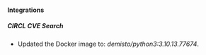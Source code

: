 #### Integrations
##### CIRCL CVE Search
- Updated the Docker image to: *demisto/python3:3.10.13.77674*.
